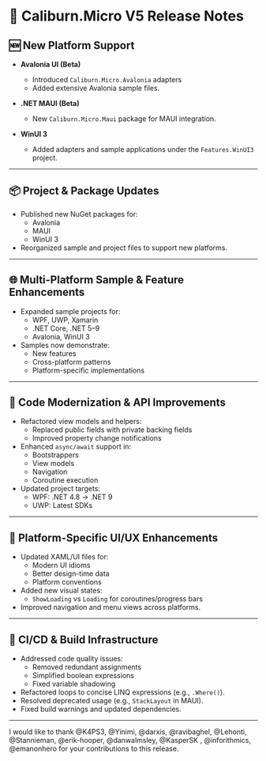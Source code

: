 # 🚀 Caliburn.Micro V5 Release Notes

## 🆕 New Platform Support
- **Avalonia UI (Beta)**
  - Introduced `Caliburn.Micro.Avalonia` adapters
  - Added extensive Avalonia sample files.

- **.NET MAUI (Beta)**
  - New `Caliburn.Micro.Maui` package for MAUI integration.

- **WinUI 3**
  - Added adapters and sample applications under the `Features.WinUI3` project.

---

## 📦 Project & Package Updates

- Published new NuGet packages for:
  - Avalonia
  - MAUI
  - WinUI 3
- Reorganized sample and project files to support new platforms.

---

## 🌐 Multi-Platform Sample & Feature Enhancements

- Expanded sample projects for:
  - WPF, UWP, Xamarin
  - .NET Core, .NET 5–9
  - Avalonia, WinUI 3
- Samples now demonstrate:
  - New features
  - Cross-platform patterns
  - Platform-specific implementations

---

## 🧹 Code Modernization & API Improvements

- Refactored view models and helpers:
  - Replaced public fields with private backing fields
  - Improved property change notifications
- Enhanced `async/await` support in:
  - Bootstrappers
  - View models
  - Navigation
  - Coroutine execution
- Updated project targets:
  - WPF: .NET 4.8 → .NET 9
  - UWP: Latest SDKs

---

## 🎨 Platform-Specific UI/UX Enhancements

- Updated XAML/UI files for:
  - Modern UI idioms
  - Better design-time data
  - Platform conventions
- Added new visual states:
  - `ShowLoading` vs `Loading` for coroutines/progress bars
- Improved navigation and menu views across platforms.

---

## 🔧 CI/CD & Build Infrastructure

- Addressed code quality issues:
  - Removed redundant assignments
  - Simplified boolean expressions
  - Fixed variable shadowing
- Refactored loops to concise LINQ expressions (e.g., `.Where()`).
- Resolved deprecated usage (e.g., `StackLayout` in MAUI).
- Fixed build warnings and updated dependencies.

---

I would like to thank @K4PS3, @Yinimi, @darxis, @ravibaghel, @Lehonti, @Stannieman, @erik-hooper, @danwalmsley, @KasperSK , @inforithmics, @emanonhero for your contributions to this release.
